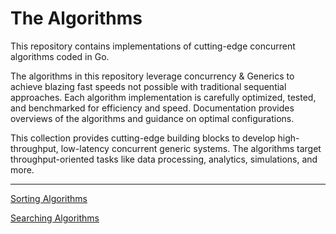 # The Algorithms

This repository contains implementations of cutting-edge concurrent algorithms coded in Go.

The algorithms in this repository leverage concurrency & Generics to achieve blazing fast speeds not possible with traditional sequential approaches.
Each algorithm implementation is carefully optimized, tested, and benchmarked for efficiency and speed. Documentation provides overviews of the algorithms and guidance on optimal configurations.

This collection provides cutting-edge building blocks to develop high-throughput, low-latency concurrent generic systems. The algorithms target throughput-oriented tasks like data processing, analytics, simulations, and more.

---

[Sorting Algorithms](algo/sort/sort.md)

[Searching Algorithms](algo/search/search.md)

